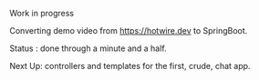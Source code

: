 Work in progress

Converting demo video from https://hotwire.dev to SpringBoot.

Status : done through a minute and a half.

Next Up: controllers and templates for the first, crude, chat app.
